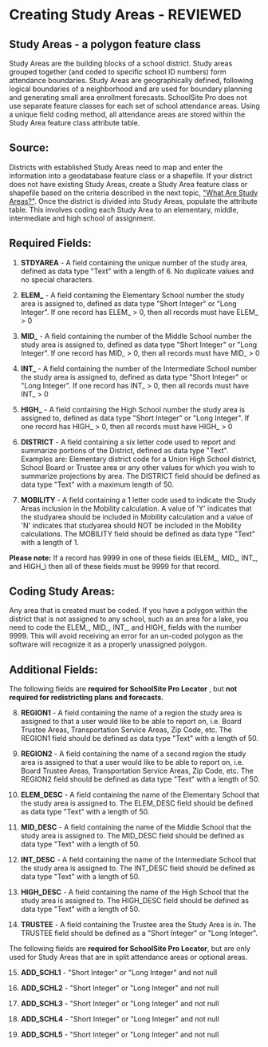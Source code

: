 # Creating Study Areas - REVIEWED
## Study Areas - a polygon feature class
Study Areas are the building blocks of a school district. Study areas grouped together (and coded to specific school ID numbers) form attendance boundaries. Study Areas are geographically defined, following logical boundaries of a neighborhood and are used for boundary planning and generating small area enrollment forecasts. SchoolSite Pro does not use separate feature classes for each set of school attendance areas.  Using a unique field coding method, all attendance areas are stored within the Study Area feature class attribute table.

## Source:
Districts with established Study Areas need to map and enter the information into a geodatabase feature class or a shapefile. If your district does not have existing Study Areas, create a Study Area feature class or shapefile based on the criteria described in the next topic, ["What Are Study Areas?"](../studyAreas.md). Once the district is divided into Study Areas, populate the attribute table. This involves coding each Study Area to an elementary, middle,  intermediate and high school of assignment.

## Required Fields:
1. **STDYAREA** - A field containing the unique number of the study area, defined as data type "Text" with a length of 6. No duplicate values and no special characters.

1. **ELEM_** - A field containing the Elementary School number the study area is assigned to, defined as data type "Short Integer" or "Long Integer". If one record has ELEM_ > 0, then all records must have ELEM_ > 0

1. **MID_** - A field containing the number of the Middle School number the study area is assigned to, defined as data type "Short Integer" or "Long Integer". If one record has MID_ > 0, then all records must have MID_ > 0
1. **INT_** - A field containing the number of the Intermediate School number the study area is assigned to, defined as data type "Short Integer" or "Long Integer". If one record has INT_ > 0, then all records must have INT_ > 0

1. **HIGH_** - A field containing the High School number the study area is assigned to, defined as data type "Short Integer" or "Long Integer". If one record has HIGH_ > 0, then all records must have HIGH_ > 0

1. **DISTRICT** - A field containing a six letter code used to report and summarize portions of the District, defined as data type "Text".  Examples are: Elementary district code for a Union High School district, School Board or Trustee area or any other values for which you wish to summarize projections by area. The DISTRICT field should be defined as data type "Text" with a maximum length of 50.

1. **MOBILITY** - A field containing a 1 letter code used to indicate the Study Areas inclusion in the Mobility calculation.  A value of 'Y' indicates that the studyarea should be included in Mobility calculation and a value of 'N' indicates that studyarea should NOT be included in the Mobility calculations.  The MOBILITY field should be defined as data type "Text" with a length of 1.

 **Please note:** If a record has 9999 in one of these fields (ELEM_, MID_, INT_, and HIGH_) then all of these fields must be 9999 for that record.

## Coding Study Areas:
Any area that is created must be coded.  If you have a polygon within the district that is not assigned to any school, such as an area for a lake, you need to code the ELEM_, MID_, INT_, and HIGH_ fields with the number 9999.  This will avoid receiving an error for an un-coded polygon as the software will recognize it as a properly unassigned polygon.  

## Additional Fields:
The following fields are **required for SchoolSite Pro Locator** , but **not required for redistricting plans and forecasts.**

 

8. **REGION1**  - A field containing the name of a region the study area is assigned to that a user would like to be able to report on, i.e. Board Trustee Areas, Transportation Service Areas, Zip Code, etc. The REGION1 field should be defined as data type "Text" with a length of 50.

9. **REGION2**  - A field containing the name of a second region the study area is assigned to that a user would like to be able to report on, i.e. Board Trustee Areas, Transportation Service Areas, Zip Code,  etc. The REGION2 field should be defined as data type "Text" with a length of 50.

10. **ELEM_DESC** - A field containing the name of the Elementary School that the study area is assigned to. The ELEM_DESC field should be defined as data type "Text" with a length of 50.

11. **MID_DESC**  - A field containing the name of the Middle School that the study area is assigned to. The MID_DESC field should be defined as data type "Text" with a length of 50.

12. **INT_DESC**  - A field containing the name of the Intermediate School that the study area is assigned to. The INT_DESC field should be defined as data type "Text" with a length of 50.

13. **HIGH_DESC**  - A field containing the name of the High School that the study area is assigned to. The HIGH_DESC field should be defined as data type "Text" with a length of 50.

14. **TRUSTEE** - A field containing the Trustee area the Study Area is in. The TRUSTEE field should be defined as a "Short Integer" or "Long Integer".

The following fields are **required for SchoolSite Pro Locator**, but are only used for Study Areas that are in split attendance areas or optional areas.  

 

15. **ADD_SCHL1** - "Short Integer" or "Long Integer" and not null

16. **ADD_SCHL2** - "Short Integer" or "Long Integer" and not null

17. **ADD_SCHL3** - "Short Integer" or "Long Integer" and not null

18. **ADD_SCHL4** - "Short Integer" or "Long Integer" and not null

19. **ADD_SCHL5** - "Short Integer" or "Long Integer" and not null
